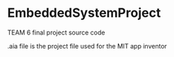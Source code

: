 # EmbeddedSystemProject
TEAM 6 final project source code

.aia file is the project file used for the MIT app inventor
